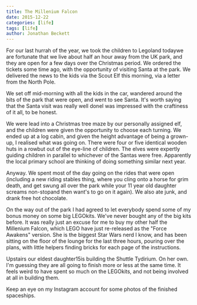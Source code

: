 ```yaml
---
title: The Millenium Falcon
date: 2015-12-22
categories: [life]
tags: [life]
author: Jonathan Beckett
---
```


For our last hurrah of the year, we took the children to Legoland todaywe are fortunate that we live about half an hour away from the UK park, and they are open for a few days over the Christmas period. We ordered the tickets some time ago, with the opportunity of visiting Santa at the park. We delivered the news to the kids via the Scout Elf this morning, via a letter from the North Pole.

We set off mid-morning with all the kids in the car, wandered around the bits of the park that were open, and went to see Santa. It's worth saying that the Santa visit was really well doneI was impressed with the craftiness of it all, to be honest.

We were lead into a Christmas tree maze by our personally assigned elf, and the children were given the opportunity to choose each turning. We ended up at a log cabin, and given the height advantage of being a grown-up, I realised what was going on. There were four or five identical wooden huts in a rowbut out of the eye-line of children. The elves were expertly guiding children in parallel to whichever of the Santas were free. Apparently the local primary school are thinking of doing something similar next year.

Anyway. We spent most of the day going on the rides that were open (including a new riding stables thing, where you cling onto a horse for grim death, and get swung all over the park while your 11 year old daughter screams non-stopand then want's to go on it again). We also ate junk, and drank free hot chocolate.

On the way out of the park I had agreed to let everybody spend some of my bonus money on some big LEGOkits. We've never bought any of the big kits before. It was really just an excuse for me to buy my other half the Millenium Falcon, which LEGO have just re-released as the "Force Awakens" version. She is the biggest Star Wars nerd I know, and has been sitting on the floor of the lounge for the last three hours, pouring over the plans, with little helpers finding bricks for each page of the instructions.

Upstairs our eldest daughter15is building the Shuttle Tydirium. On her own. I'm guessing they are all going to finish more or less at the same time. It feels weird to have spent so much on the LEGOkits, and not being involved at all in building them.

Keep an eye on my Instagram account for some photos of the finished spaceships.